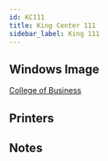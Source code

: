 ```yaml
---
id: KC111
title: King Center 111
sidebar_label: King 111
---
```


## Windows Image
[College of Business](image-win-collegeofbusiness.md)

## Printers

## Notes
